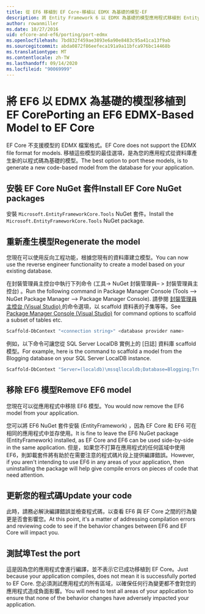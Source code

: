 ```yaml
---
title: 從 EF6 移植到 EF Core-移植以 EDMX 為基礎的模型-EF
description: 將 Entity Framework 6 以 EDMX 為基礎的模型應用程式移植到 Entity Framework Core 的特定資訊
author: rowanmiller
ms.date: 10/27/2016
uid: efcore-and-ef6/porting/port-edmx
ms.openlocfilehash: 7bd832f459ae3893e6a90e8483c95a41ca13f9ab
ms.sourcegitcommit: abda0872f86eefeca191a9a11bfca976bc14468b
ms.translationtype: MT
ms.contentlocale: zh-TW
ms.lasthandoff: 09/14/2020
ms.locfileid: "90069999"
---
```

# <a name="porting-an-ef6-edmx-based-model-to-ef-core"></a><span data-ttu-id="bf333-103">將 EF6 以 EDMX 為基礎的模型移植到 EF Core</span><span class="sxs-lookup"><span data-stu-id="bf333-103">Porting an EF6 EDMX-Based Model to EF Core</span></span>

<span data-ttu-id="bf333-104">EF Core 不支援模型的 EDMX 檔案格式。</span><span class="sxs-lookup"><span data-stu-id="bf333-104">EF Core does not support the EDMX file format for models.</span></span> <span data-ttu-id="bf333-105">移植這些模型的最佳選項，是為您的應用程式從資料庫產生新的以程式碼為基礎的模型。</span><span class="sxs-lookup"><span data-stu-id="bf333-105">The best option to port these models, is to generate a new code-based model from the database for your application.</span></span>

## <a name="install-ef-core-nuget-packages"></a><span data-ttu-id="bf333-106">安裝 EF Core NuGet 套件</span><span class="sxs-lookup"><span data-stu-id="bf333-106">Install EF Core NuGet packages</span></span>

<span data-ttu-id="bf333-107">安裝 `Microsoft.EntityFrameworkCore.Tools` NuGet 套件。</span><span class="sxs-lookup"><span data-stu-id="bf333-107">Install the `Microsoft.EntityFrameworkCore.Tools` NuGet package.</span></span>

## <a name="regenerate-the-model"></a><span data-ttu-id="bf333-108">重新產生模型</span><span class="sxs-lookup"><span data-stu-id="bf333-108">Regenerate the model</span></span>

<span data-ttu-id="bf333-109">您現在可以使用反向工程功能，根據您現有的資料庫建立模型。</span><span class="sxs-lookup"><span data-stu-id="bf333-109">You can now use the reverse engineer functionality to create a model based on your existing database.</span></span>

<span data-ttu-id="bf333-110">在封裝管理員主控台中執行下列命令 (工具-> NuGet 封裝管理員– > 封裝管理員主控台) 。</span><span class="sxs-lookup"><span data-stu-id="bf333-110">Run the following command in Package Manager Console (Tools –> NuGet Package Manager –> Package Manager Console).</span></span> <span data-ttu-id="bf333-111">請參閱 [封裝管理員主控台 (Visual Studio) ](xref:core/miscellaneous/cli/powershell) 的命令選項，以 scaffold 資料表的子集等等。</span><span class="sxs-lookup"><span data-stu-id="bf333-111">See [Package Manager Console (Visual Studio)](xref:core/miscellaneous/cli/powershell) for command options to scaffold a subset of tables etc.</span></span>

``` powershell
Scaffold-DbContext "<connection string>" <database provider name>
```

<span data-ttu-id="bf333-112">例如，以下命令可讓您從 SQL Server LocalDB 實例上的 [日誌] 資料庫 scaffold 模型。</span><span class="sxs-lookup"><span data-stu-id="bf333-112">For example, here is the command to scaffold a model from the Blogging database on your SQL Server LocalDB instance.</span></span>

``` powershell
Scaffold-DbContext "Server=(localdb)\mssqllocaldb;Database=Blogging;Trusted_Connection=True;" Microsoft.EntityFrameworkCore.SqlServer
```

## <a name="remove-ef6-model"></a><span data-ttu-id="bf333-113">移除 EF6 模型</span><span class="sxs-lookup"><span data-stu-id="bf333-113">Remove EF6 model</span></span>

<span data-ttu-id="bf333-114">您現在可以從應用程式中移除 EF6 模型。</span><span class="sxs-lookup"><span data-stu-id="bf333-114">You would now remove the EF6 model from your application.</span></span>

<span data-ttu-id="bf333-115">您可以將 EF6 NuGet 套件安裝 (EntityFramework) ，因為 EF Core 和 EF6 可在相同的應用程式中並存使用。</span><span class="sxs-lookup"><span data-stu-id="bf333-115">It is fine to leave the EF6 NuGet package (EntityFramework) installed, as EF Core and EF6 can be used side-by-side in the same application.</span></span> <span data-ttu-id="bf333-116">但是，如果您不打算在應用程式的任何區域中使用 EF6，則卸載套件將有助於在需要注意的程式碼片段上提供編譯錯誤。</span><span class="sxs-lookup"><span data-stu-id="bf333-116">However, if you aren't intending to use EF6 in any areas of your application, then uninstalling the package will help give compile errors on pieces of code that need attention.</span></span>

## <a name="update-your-code"></a><span data-ttu-id="bf333-117">更新您的程式碼</span><span class="sxs-lookup"><span data-stu-id="bf333-117">Update your code</span></span>

<span data-ttu-id="bf333-118">此時，請務必解決編譯錯誤並檢查程式碼，以查看 EF6 與 EF Core 之間的行為變更是否會影響您。</span><span class="sxs-lookup"><span data-stu-id="bf333-118">At this point, it's a matter of addressing compilation errors and reviewing code to see if the behavior changes between EF6 and EF Core will impact you.</span></span>

## <a name="test-the-port"></a><span data-ttu-id="bf333-119">測試埠</span><span class="sxs-lookup"><span data-stu-id="bf333-119">Test the port</span></span>

<span data-ttu-id="bf333-120">這是因為您的應用程式會進行編譯，並不表示它已成功移植到 EF Core。</span><span class="sxs-lookup"><span data-stu-id="bf333-120">Just because your application compiles, does not mean it is successfully ported to EF Core.</span></span> <span data-ttu-id="bf333-121">您必須測試應用程式的所有區域，以確保任何行為變更都不會對您的應用程式造成負面影響。</span><span class="sxs-lookup"><span data-stu-id="bf333-121">You will need to test all areas of your application to ensure that none of the behavior changes have adversely impacted your application.</span></span>
